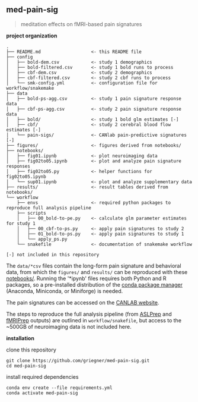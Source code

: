 ## med-pain-sig
> meditation effects on fMRI-based pain signatures

**project organization**
```
.
├── README.md                   <- this README file
├── config
│   ├── bold-dem.csv            <- study 1 demographics
│   ├── bold-filtered.csv       <- study 1 bold runs to process
│   ├── cbf-dem.csv             <- study 2 demographics
│   ├── cbf-filtered.csv        <- study 2 cbf runs to process
│   └── smk-config.yml          <- configuration file for workflow/snakemake
├── data
│   ├── bold-ps-agg.csv         <- study 1 pain signature response data
│   ├── cbf-ps-agg.csv          <- study 2 pain signature response data
│   ├── bold/                   <- study 1 bold glm estimates [-]
│   ├── cbf/                    <- study 2 cerebral blood flow estimates [-]
│   └── pain-sigs/              <- CANlab pain-predictive signatures [-]
├── figures/                    <- figures derived from notebooks/
├── notebooks/
│   ├── fig01.ipynb             <- plot neuroimaging data
│   ├── fig02to05.ipynb         <- plot and analyze pain signature responses
│   ├── fig02to05.py            <- helper functions for fig02to05.ipynb
│   └── sup01.ipynb             <- plot and analyze supplementary data
├── results/                    <- result tables derived from notebooks/
└── workflow
    ├── envs                    <- required python packages to reproduce full analysis pipeline
    ├── scripts
    │   ├── 00_bold-to-pe.py    <- calculate glm parameter estimates for study 1
    │   ├── 00_cbf-to-ps.py     <- apply pain signatures to study 2
    │   ├── 01_bold-to-ps.py    <- apply pain signatures to study 1
    │   └── apply_ps.py
    └── snakefile               <- documentation of snakemake workflow

[-] not included in this repository
```

The `data/*csv` files contain the long-form pain signature and behavioral data, from which the `figures/` and `results/` can be reproduced with these [notebooks/](notebooks/). Running the '*ipynb' files requires both Python and R packages, so a pre-installed distribution of the [conda package manager](https://conda.io/projects/conda/en/latest/user-guide/install/index.html#) (Anaconda, Miniconda, or Miniforge) is needed.  

The pain signatures can be accessed on the [CANLAB website](https://sites.google.com/dartmouth.edu/canlab-brainpatterns/multivariate-brain-signatures).

The steps to reproduce the full analysis pipeline (from [ASLPrep](https://aslprep.readthedocs.io/en/latest/) and [fMRIPrep](https://fmriprep.org/en/stable/) outputs) are outlined in `workflow/snakefile`, but access to the ~500GB of neuroimaging data is not included here.

**installation**

clone this repository
```
git clone https://github.com/griegner/med-pain-sig.git  
cd med-pain-sig
```

install required dependencies
```
conda env create --file requirements.yml  
conda activate med-pain-sig
```